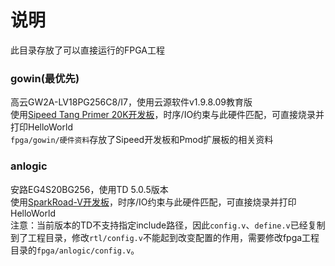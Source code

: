 # 说明
此目录存放了可以直接运行的FPGA工程  

### gowin(最优先)
高云GW2A-LV18PG256C8/I7，使用云源软件v1.9.8.09教育版  
使用[Sipeed Tang Primer 20K开发板](https://wiki.sipeed.com/hardware/zh/tang/tang-primer-20k/primer-20k.html)，时序/IO约束与此硬件匹配，可直接烧录并打印HelloWorld  
`fpga/gowin/硬件资料`存放了Sipeed开发板和Pmod扩展板的相关资料  

### anlogic
安路EG4S20BG256，使用TD 5.0.5版本  
使用[SparkRoad-V开发板](https://gitee.com/verimake/SparkRoad-V)，时序/IO约束与此硬件匹配，可直接烧录并打印HelloWorld  
注意：当前版本的TD不支持指定include路径，因此`config.v`、`define.v`已经复制到了工程目录，修改`rtl/config.v`不能起到改变配置的作用，需要修改fpga工程目录的`fpga/anlogic/config.v`。  


